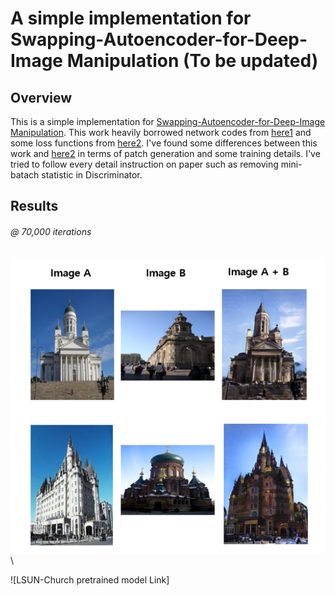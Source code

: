 # A simple implementation for Swapping-Autoencoder-for-Deep-Image Manipulation (To be updated)

## Overview 

This is a simple implementation for [Swapping-Autoencoder-for-Deep-Image Manipulation](https://taesung.me/SwappingAutoencoder/). This work heavily borrowed network codes from [here1](https://github.com/rosinality/stylegan2-pytorch) and some loss functions from [here2](https://github.com/rosinality/swapping-autoencoder-pytorch). I've found some differences between this work and [here2](https://github.com/rosinality/swapping-autoencoder-pytorch) in terms of patch generation and some training details. I've tried to follow every detail instruction on paper such as removing mini-batach statistic in Discriminator. 

## Results

###### @ 70,000 iterations 
![Representative image](https://github.com/jis478/Pytorch/blob/master/Swapping-Autoencoder-for-Deep-Image%20Manipulation/imgs/SAMPLE.PNG)\

![LSUN-Church pretrained model Link]
